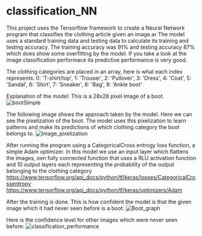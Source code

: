 # classification_NN
This project uses the Tensorflow framework to create a Neural Network program that classifies the clothing article given an image.ar
The model uses a standard training data and testing data to calculate its training and testing accuracy.
The training accuracy was 91% and testing accuracy 87% which does show some overfitting by the model. 
If you take a look at the image classification performace its predictive performance is very good.

The clothing categories are placed in an array, here is what each index represents:
0: 'T-shirt/top',
1: 'Trouser', 
2: 'Pullover', 
3: 'Dress', 
4: 'Coat',
5: 'Sandal', 
6: 'Shirt', 
7: 'Sneaker', 
8: 'Bag', 
9: 'Ankle boot'

Explanation of the model:
This is a 28x28 pixel image of a boot.
![bootSimple](https://github.com/Kevv55/classification_NN/assets/100497778/8911436f-bcdc-4256-a2f0-d3ad1c68fb16)

The following image shows the approach taken by the model. Here we can see the pixelization of the boot. The model uses this pixelization to learn patterns and make its predictions of which clothing category the boot belongs to.
![Image_pixelization](https://github.com/Kevv55/classification_NN/assets/100497778/58cb8112-480d-4bac-be72-9d79e29af840)

After running the program using a CategoricalCross entrogy loss function, a simple Adam optimizer. In this model we use an input layer which flattens the images, oen fully connected function that uses a RLU activation function and 10 output layers each representing the probability of the output belonging to the clothing category
https://www.tensorflow.org/api_docs/python/tf/keras/losses/CategoricalCrossentropy
https://www.tensorflow.org/api_docs/python/tf/keras/optimizers/Adam

After the training is done. This is how confident the model is that the given image which it had never seen before is a boot:
![Boot_graph](https://github.com/Kevv55/classification_NN/assets/100497778/b199bfc3-542f-4eef-a55f-c085209d15f7)

Here is the confidence level for other images which were never seen before:
![classification_performance](https://github.com/Kevv55/classification_NN/assets/100497778/b8b2a849-36b4-48b1-985a-e72765cb5c9d)
